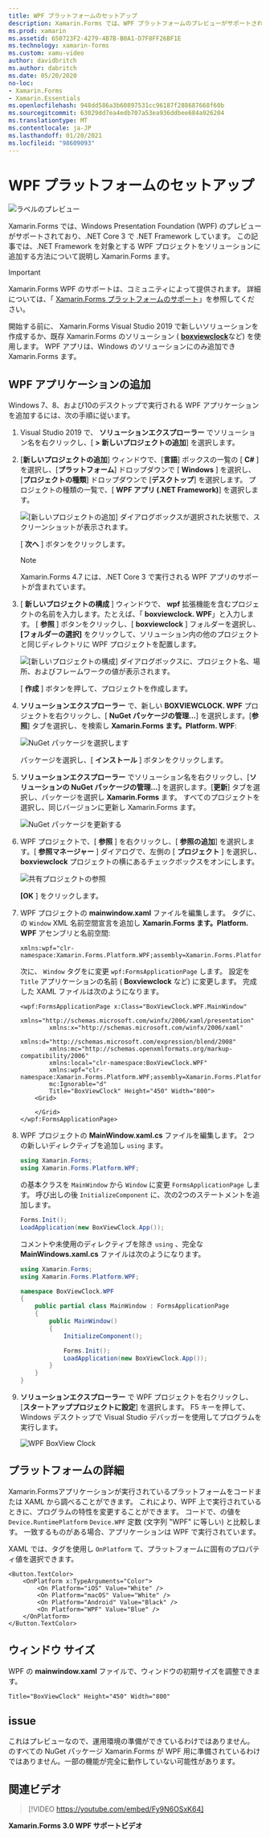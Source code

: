 ```yaml
---
title: WPF プラットフォームのセットアップ
description: Xamarin.Forms では、WPF プラットフォームのプレビューがサポートされています。
ms.prod: xamarin
ms.assetid: 650723F2-4279-4B7B-B0A1-D7F8FF26BF1E
ms.technology: xamarin-forms
ms.custom: xamu-video
author: davidbritch
ms.author: dabritch
ms.date: 05/20/2020
no-loc:
- Xamarin.Forms
- Xamarin.Essentials
ms.openlocfilehash: 948dd586a3b60897531cc96187f288687668f60b
ms.sourcegitcommit: 63029dd7ea4edb707a53ea936ddbee684a926204
ms.translationtype: MT
ms.contentlocale: ja-JP
ms.lasthandoff: 01/20/2021
ms.locfileid: "98609093"
---
```

# <a name="wpf-platform-setup"></a>WPF プラットフォームのセットアップ

![ラベルのプレビュー](~/media/shared/preview.png)

Xamarin.Forms では、Windows Presentation Foundation (WPF) のプレビューがサポートされており、.NET Core 3 で .NET Framework しています。 この記事では、.NET Framework を対象とする WPF プロジェクトをソリューションに追加する方法について説明し Xamarin.Forms ます。

> [!IMPORTANT]
> Xamarin.Forms WPF のサポートは、コミュニティによって提供されます。 詳細については、「 [ Xamarin.Forms プラットフォームのサポート](https://github.com/xamarin/Xamarin.Forms/wiki/Platform-Support)」を参照してください。

開始する前に、 Xamarin.Forms Visual Studio 2019 で新しいソリューションを作成するか、既存 Xamarin.Forms のソリューション ( [**boxviewclock**](/samples/xamarin/xamarin-forms-samples/boxview-boxviewclock)など) を使用します。 WPF アプリは、Windows のソリューションにのみ追加でき Xamarin.Forms ます。

## <a name="add-a-wpf-application"></a>WPF アプリケーションの追加

Windows 7、8、および10のデスクトップで実行される WPF アプリケーションを追加するには、次の手順に従います。

1. Visual Studio 2019 で、 **ソリューションエクスプローラー** でソリューション名を右クリックし、[ **> 新しいプロジェクトの追加**] を選択します。

2. [**新しいプロジェクトの追加**] ウィンドウで、[**言語**] ボックスの一覧の [ **C#** ] を選択し、[**プラットフォーム**] ドロップダウンで [ **Windows** ] を選択し、[**プロジェクトの種類**] ドロップダウンで [**デスクトップ**] を選択します。 プロジェクトの種類の一覧で、[ **WPF アプリ (.NET Framework)**] を選択します。

    ![[新しいプロジェクトの追加] ダイアログボックスが選択された状態で、スクリーンショットが表示されます。](wpf-images/add-project.png "新しい WPF プロジェクトを追加する")

    [ **次へ** ] ボタンをクリックします。

    > [!NOTE]
    > Xamarin.Forms 4.7 には、.NET Core 3 で実行される WPF アプリのサポートが含まれています。

3. [ **新しいプロジェクトの構成** ] ウィンドウで、 **wpf** 拡張機能を含むプロジェクトの名前を入力します。たとえば、「 **boxviewclock. WPF**」と入力します。 [ **参照** ] ボタンをクリックし、[ **boxviewclock** ] フォルダーを選択し、 **[フォルダーの選択]** をクリックして、ソリューション内の他のプロジェクトと同じディレクトリに WPF プロジェクトを配置します。

    ![[新しいプロジェクトの構成] ダイアログボックスに、プロジェクト名、場所、およびフレームワークの値が表示されます。](wpf-images/configure-project.png "新しい WPF プロジェクトを追加する")

    [ **作成** ] ボタンを押して、プロジェクトを作成します。

4. **ソリューションエクスプローラー** で、新しい **BOXVIEWCLOCK. WPF** プロジェクトを右クリックし、[ **NuGet パッケージの管理...**] を選択します。[**参照**] タブを選択し、を検索し **Xamarin.Forms ます。Platform. WPF**:

    ![NuGet パッケージを選択します](wpf-images/select-nuget-package.png "NuGet パッケージを選択します")

    パッケージを選択し、[ **インストール** ] ボタンをクリックします。

5. **ソリューションエクスプローラー** でソリューション名を右クリックし、[**ソリューションの NuGet パッケージの管理...**] を選択します。[**更新**] タブを選択し、パッケージを選択し **Xamarin.Forms** ます。 すべてのプロジェクトを選択し、同じバージョンに更新し Xamarin.Forms ます。

    ![NuGet パッケージを更新する](wpf-images/update-nuget-package.png "NuGet パッケージを更新する")

6. WPF プロジェクトで、[ **参照** ] を右クリックし、[ **参照の追加**] を選択します。[ **参照マネージャー** ] ダイアログで、左側の [ **プロジェクト** ] を選択し、 **boxviewclock** プロジェクトの横にあるチェックボックスをオンにします。

    ![共有プロジェクトの参照](wpf-images/reference-shared-project.png "共有プロジェクトの参照")

    **[OK** ] をクリックします。

7. WPF プロジェクトの **mainwindow.xaml** ファイルを編集します。 タグに、の `Window` XML 名前空間宣言を追加し **Xamarin.Forms ます。Platform. WPF** アセンブリと名前空間:

    ```xaml
    xmlns:wpf="clr-namespace:Xamarin.Forms.Platform.WPF;assembly=Xamarin.Forms.Platform.WPF"
    ```

    次に、 `Window` タグをに変更 `wpf:FormsApplicationPage` します。 設定を `Title` アプリケーションの名前 ( **Boxviewclock** など) に変更します。 完成した XAML ファイルは次のようになります。

    ```xaml
    <wpf:FormsApplicationPage x:Class="BoxViewClock.WPF.MainWindow"
            xmlns="http://schemas.microsoft.com/winfx/2006/xaml/presentation"
            xmlns:x="http://schemas.microsoft.com/winfx/2006/xaml"
            xmlns:d="http://schemas.microsoft.com/expression/blend/2008"
            xmlns:mc="http://schemas.openxmlformats.org/markup-compatibility/2006"
            xmlns:local="clr-namespace:BoxViewClock.WPF"
            xmlns:wpf="clr-namespace:Xamarin.Forms.Platform.WPF;assembly=Xamarin.Forms.Platform.WPF"            
            mc:Ignorable="d"
            Title="BoxViewClock" Height="450" Width="800">
        <Grid>

        </Grid>
    </wpf:FormsApplicationPage>
    ```

8. WPF プロジェクトの **MainWindow.xaml.cs** ファイルを編集します。 2つの新しいディレクティブを追加し `using` ます。

    ```csharp
    using Xamarin.Forms;
    using Xamarin.Forms.Platform.WPF;
    ```

    の基本クラスを `MainWindow` から `Window` に変更 `FormsApplicationPage` します。 呼び出しの後 `InitializeComponent` に、次の2つのステートメントを追加します。

    ```csharp
    Forms.Init();
    LoadApplication(new BoxViewClock.App());
    ```

    コメントや未使用のディレクティブを除き `using` 、完全な **MainWindows.xaml.cs** ファイルは次のようになります。

    ```csharp
    using Xamarin.Forms;
    using Xamarin.Forms.Platform.WPF;

    namespace BoxViewClock.WPF
    {
        public partial class MainWindow : FormsApplicationPage
        {
            public MainWindow()
            {
                InitializeComponent();

                Forms.Init();
                LoadApplication(new BoxViewClock.App());
            }
        }
    }
    ```

9. **ソリューションエクスプローラー** で WPF プロジェクトを右クリックし、[**スタートアッププロジェクトに設定**] を選択します。 F5 キーを押して、Windows デスクトップで Visual Studio デバッガーを使用してプログラムを実行します。

    ![WPF BoxView Clock](wpf-images/wpf-boxviewclock.png "WPF BoxView Clock" )

## <a name="platform-specifics"></a>プラットフォームの詳細

Xamarin.Formsアプリケーションが実行されているプラットフォームをコードまたは XAML から調べることができます。 これにより、WPF 上で実行されているときに、プログラムの特性を変更することができます。 コードで、の値を `Device.RuntimePlatform` `Device.WPF` 定数 (文字列 "WPF" に等しい) と比較します。 一致するものがある場合、アプリケーションは WPF で実行されています。

XAML では、タグを使用し `OnPlatform` て、プラットフォームに固有のプロパティ値を選択できます。

```xaml
<Button.TextColor>
    <OnPlatform x:TypeArguments="Color">
        <On Platform="iOS" Value="White" />
        <On Platform="macOS" Value="White" />
        <On Platform="Android" Value="Black" />
        <On Platform="WPF" Value="Blue" />
    </OnPlatform>
</Button.TextColor>
```

## <a name="window-size"></a>ウィンドウ サイズ

WPF の **mainwindow.xaml** ファイルで、ウィンドウの初期サイズを調整できます。

```xaml
Title="BoxViewClock" Height="450" Width="800"
```

## <a name="issues"></a>issue

これはプレビューなので、運用環境の準備ができているわけではありません。 のすべての NuGet パッケージ Xamarin.Forms が WPF 用に準備されているわけではありません。一部の機能が完全に動作していない可能性があります。

## <a name="related-video"></a>関連ビデオ

> [!VIDEO https://youtube.com/embed/Fy9N6OSxK64]

**Xamarin.Forms 3.0 WPF サポートビデオ**